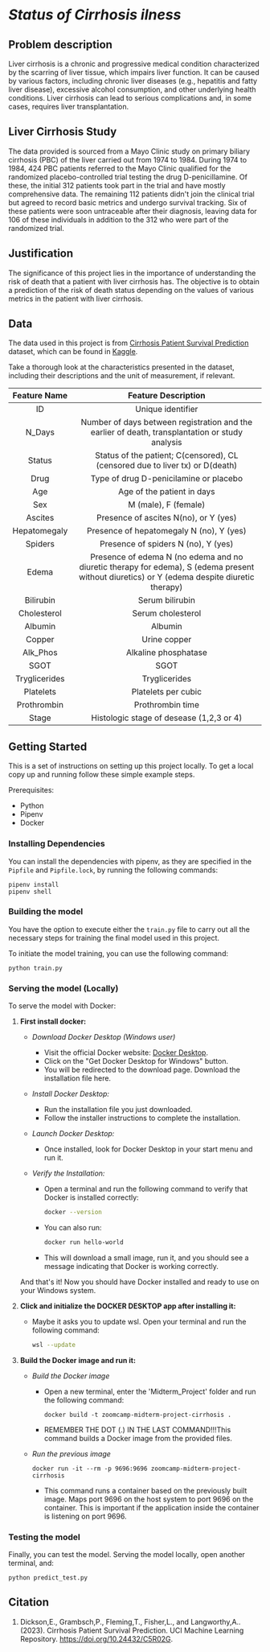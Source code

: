 # *Status of Cirrhosis ilness*

## Problem description
Liver cirrhosis is a chronic and progressive medical condition characterized by the scarring of liver tissue, which impairs liver function. It can be caused by various factors, including chronic liver diseases (e.g., hepatitis and fatty liver disease), excessive alcohol consumption, and other underlying health conditions. Liver cirrhosis can lead to serious complications and, in some cases, requires liver transplantation.

## Liver Cirrhosis Study
The data provided is sourced from a Mayo Clinic study on primary biliary cirrhosis (PBC) of the liver carried out from 1974 to 1984. During 1974 to 1984, 424 PBC patients referred to the Mayo Clinic qualified for the randomized placebo-controlled trial testing the drug D-penicillamine. Of these, the initial 312 patients took part in the trial and have mostly comprehensive data. The remaining 112 patients didn't join the clinical trial but agreed to record basic metrics and undergo survival tracking. Six of these patients were soon untraceable after their diagnosis, leaving data for 106 of these individuals in addition to the 312 who were part of the randomized trial.

## Justification
The significance of this project lies in the importance of understanding the risk of death that a patient with liver cirrhosis has. The objective is to obtain a prediction of the risk of death status depending on the values of various metrics in the patient with liver cirrhosis.

## Data
The data used in this project is from [Cirrhosis Patient Survival Prediction](https://www.kaggle.com/datasets/joebeachcapital/cirrhosis-patient-survival-prediction) dataset, which can be found in [Kaggle](https://www.kaggle.com/).

Take a thorough look at the characteristics presented in the dataset, including their descriptions and the unit of measurement, if relevant.

| Feature Name | Feature Description |
| :----------: | :-----------------: |
| ID   | Unique identifier |
| N_Days | Number of days between registration and the earlier of death, transplantation or study analysis |
| Status   | Status of the patient; C(censored), CL (censored due to liver tx) or D(death) |
| Drug   | Type of drug D-penicilamine or placebo |
| Age   | Age of the patient in days |
| Sex   | M (male), F (female) |
| Ascites   | Presence of ascites N(no), or Y (yes) |
| Hepatomegaly   | Presence of hepatomegaly N (no), Y (yes) |
| Spiders   | Presence of spiders N (no), Y (yes) |
| Edema   |Presence of edema N (no edema and no diuretic therapy for edema), S (edema present without diuretics) or Y (edema despite diuretic therapy) |
| Bilirubin   | Serum bilirubin |
| Cholesterol   | Serum cholesterol |
| Albumin   | Albumin |
| Copper   | Urine copper |
| Alk_Phos   | Alkaline phosphatase |
| SGOT   | SGOT |
| Tryglicerides   | Tryglicerides |
| Platelets   | Platelets per cubic |
| Prothrombin   | Prothrombin time |
| Stage   | Histologic stage of desease (1,2,3 or 4) |


## Getting Started

This is a set of instructions on setting up this project locally. To get a local copy up and running follow these simple example steps.

Prerequisites:

- Python
- Pipenv
- Docker 

### Installing Dependencies

You can install the dependencies with pipenv, as they are specified in the `Pipfile` and `Pipfile.lock`, by running the following commands:

```
pipenv install
pipenv shell
```

### Building the model

You have the option to execute either the `train.py` file  to carry out all the necessary steps for training the final model used in this project.

To initiate the model training, you can use the following command:

```
python train.py
```

### Serving the model (Locally)

To serve the model with Docker:

1. **First install docker:**

    - *Download Docker Desktop (Windows user)*
        - Visit the official Docker website: [Docker Desktop](https://www.docker.com/products/docker-desktop).
        - Click on the "Get Docker Desktop for Windows" button.
        - You will be redirected to the download page. Download the installation file here.

    - *Install Docker Desktop:*
        - Run the installation file you just downloaded.
        - Follow the installer instructions to complete the installation.

    - *Launch Docker Desktop:*
        - Once installed, look for Docker Desktop in your start menu and run it.
    
    - *Verify the Installation:*
        - Open a terminal and run the following command to verify that Docker is installed correctly:
        
            ```bash
            docker --version
            ```
        - You can also run:
            ```bash
            docker run hello-world
            ```
        - This will download a small image, run it, and you should see a message indicating that Docker is working correctly.
    
    And that's it! Now you should have Docker installed and ready to use on your Windows system.

2. **Click and initialize the DOCKER DESKTOP app after installing it:**

    - Maybe it asks you to update wsl. Open your terminal and run the following command:
        ```bash
        wsl --update
        ```

3. **Build the Docker image and run it:**

    - *Build the Docker image*
        - Open a new terminal, enter the 'Midterm_Project' folder and run the following command:
            ```
            docker build -t zoomcamp-midterm-project-cirrhosis .
            ```
        
        - REMEMBER THE DOT (.) IN THE LAST COMMAND!!!This command builds a Docker image from the provided files.

    - *Run the previous image*
        ```
        docker run -it --rm -p 9696:9696 zoomcamp-midterm-project-cirrhosis
        ```
        - This command runs a container based on the previously built image. Maps port 9696 on the host system to port 9696 on the container. This is important if the application inside the container is listening on port 9696.

### Testing the model

Finally, you can test the model. Serving the model locally, open another terminal, and:

```
python predict_test.py
```

## Citation

1. Dickson,E., Grambsch,P., Fleming,T., Fisher,L., and Langworthy,A.. (2023). Cirrhosis Patient Survival Prediction. UCI Machine Learning Repository. https://doi.org/10.24432/C5R02G.